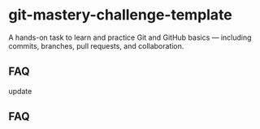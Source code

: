 # git-mastery-challenge-template
A hands-on task to learn and practice Git and GitHub basics — including commits, branches, pull requests, and collaboration.
## FAQ
update
## FAQ
